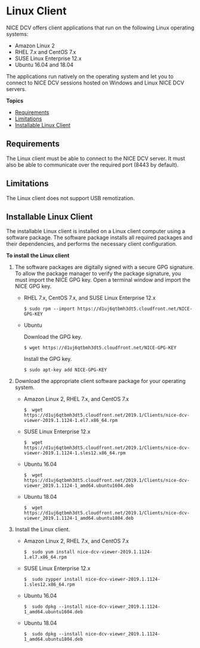 # Linux Client<a name="client-linux"></a>

NICE DCV offers client applications that run on the following Linux operating systems:
+ Amazon Linux 2
+ RHEL 7\.x and CentOS 7\.x
+ SUSE Linux Enterprise 12\.x
+ Ubuntu 16\.04 and 18\.04

The applications run natively on the operating system and let you to connect to NICE DCV sessions hosted on Windows and Linux NICE DCV servers\.

**Topics**
+ [Requirements](#client-lin-requirements)
+ [Limitations](#client-linux-limitations)
+ [Installable Linux Client](#client-linux-install)

## Requirements<a name="client-lin-requirements"></a>

The Linux client must be able to connect to the NICE DCV server\. It must also be able to communicate over the required port \(8443 by default\)\.

## Limitations<a name="client-linux-limitations"></a>

The Linux client does not support USB remotization\.

## Installable Linux Client<a name="client-linux-install"></a>

The installable Linux client is installed on a Linux client computer using a software package\. The software package installs all required packages and their dependencies, and performs the necessary client configuration\.

**To install the Linux client**

1. The software packages are digitally signed with a secure GPG signature\. To allow the package manager to verify the package signature, you must import the NICE GPG key\. Open a terminal window and import the NICE GPG key\.
   + RHEL 7\.x, CentOS 7\.x, and SUSE Linux Enterprise 12\.x

     ```
     $ sudo rpm --import https://d1uj6qtbmh3dt5.cloudfront.net/NICE-GPG-KEY
     ```
   + Ubuntu

     Download the GPG key\.

     ```
     $ wget https://d1uj6qtbmh3dt5.cloudfront.net/NICE-GPG-KEY
     ```

     Install the GPG key\.

     ```
     $ sudo apt-key add NICE-GPG-KEY
     ```

1. Download the appropriate client software package for your operating system\.
   + Amazon Linux 2, RHEL 7\.x, and CentOS 7\.x

     ```
     $  wget https://d1uj6qtbmh3dt5.cloudfront.net/2019.1/Clients/nice-dcv-viewer-2019.1.1124-1.el7.x86_64.rpm
     ```
   + SUSE Linux Enterprise 12\.x

     ```
     $  wget https://d1uj6qtbmh3dt5.cloudfront.net/2019.1/Clients/nice-dcv-viewer-2019.1.1124-1.sles12.x86_64.rpm
     ```
   + Ubuntu 16\.04

     ```
     $  wget https://d1uj6qtbmh3dt5.cloudfront.net/2019.1/Clients/nice-dcv-viewer_2019.1.1124-1_amd64.ubuntu1604.deb
     ```
   + Ubuntu 18\.04

     ```
     $  wget https://d1uj6qtbmh3dt5.cloudfront.net/2019.1/Clients/nice-dcv-viewer_2019.1.1124-1_amd64.ubuntu1804.deb
     ```

1. Install the Linux client\.
   + Amazon Linux 2, RHEL 7\.x, and CentOS 7\.x

     ```
     $  sudo yum install nice-dcv-viewer-2019.1.1124-1.el7.x86_64.rpm
     ```
   + SUSE Linux Enterprise 12\.x

     ```
     $  sudo zypper install nice-dcv-viewer-2019.1.1124-1.sles12.x86_64.rpm
     ```
   + Ubuntu 16\.04

     ```
     $  sudo dpkg --install nice-dcv-viewer_2019.1.1124-1_amd64.ubuntu1604.deb
     ```
   + Ubuntu 18\.04

     ```
     $  sudo dpkg --install nice-dcv-viewer_2019.1.1124-1_amd64.ubuntu1804.deb
     ```
